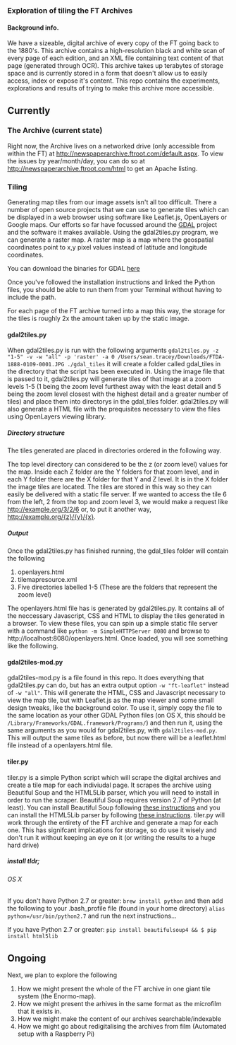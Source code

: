 ### Exploration of tiling the FT Archives

#### Background info.

We have a sizeable, digital archive of every copy of the FT going back to the 1880's. This archive contains a high-resolution black and white scan of every page of each edition, and an XML file containing text content of that page (generated through OCR). This archive takes up terabytes of storage space and is currently stored in a form that doesn't allow us to easily access, index or expose it's content. This repo contains the experiments, explorations and results of trying to make this archive more accessible.

## Currently

### The Archive (current state)

Right now, the Archive lives on a networked drive (only accessible from within the FT) at http://newspaperarchive.ftroot.com/default.aspx. To view the issues by year/month/day, you can do so at http://newspaperarchive.ftroot.com/html to get an Apache listing. 

### Tiling

Generating map tiles from our image assets isn't all too difficult. There a number of open source projects that we can use to generate tiles which can be displayed in a web browser using software like Leaflet.js, OpenLayers or Google maps. Our efforts so far have focussed around the [GDAL](http://www.gdal.org/) project and the software it makes available. Using the gdal2tiles.py program, we can generate a raster map. A raster map is a map where the geospatial coordinates point to x,y pixel values instead of latitude and longitude coordinates.

You can download the binaries for GDAL [here](https://trac.osgeo.org/gdal/wiki/DownloadingGdalBinaries)

Once you've followed the installation instructions and linked the Python files, you should be able to run them from your Terminal without having to include the path.

For each page of the FT archive turned into a map this way, the storage for the tiles is roughly 2x the amount taken up by the static image.

#### gdal2tiles.py

When gdal2tiles.py is run with the following arguments ```gdal2tiles.py -z "1-5" -v -w "all" -p 'raster' -a 0 /Users/sean.tracey/Downloads/FTDA-1888-0109-0001.JPG ./gdal_tiles``` it will create a folder called gdal_tiles in the directory that the script has been executed in. Using the image file that is passed to it, gdal2tiles.py will generate tiles of that image at a zoom levels 1-5 (1 being the zoom level furthest away with the least detail and 5 being the zoom level closest with the highest detail and a greater number of tiles) and place them into directorys in the gdal_tiles folder. gdal2tiles.py will also generate a HTML file with the prequisites necessary to view the files using OpenLayers viewing library.

##### Directory structure

The tiles generated are placed in directories ordered in the following way.

The top level directory can considered to be the z (or zoom level) values for the map. Inside each Z folder are the Y folders for that zoom level, and in each Y folder there are the X folder for that Y and Z level. It is in the X folder the image tiles are located. The tiles are stored in this way so they can easily be delivered with a static file server. If we wanted to access the tile 6 from the left, 2 from the top and zoom level 3, we would make a request like http://example.org/3/2/6 or, to put it another way, http://example.org/{z}/{y}/{x}.

##### Output

Once the gdal2tiles.py has finished running, the gdal_tiles folder will contain the following

1. openlayers.html
2. tilemapresource.xml
3. Five directories labelled 1-5 (These are the folders that represent the zoom level)

The openlayers.html file has is generated by gdal2tiles.py. It contains all of the neccessary Javascript, CSS and HTML to display the tiles generated in a browser. To view these files, you can spin up a simple static file server with a command like `python -m SimpleHTTPServer 8080` and browse to http://localhost:8080/openlayers.html. Once loaded, you will see something like the following.

#### gdal2tiles-mod.py

gdal2tiles-mod.py is a file found in this repo. It does everything that gdal2tiles.py can do, but has an extra output option `-w "ft-leaflet"` instead of `-w "all"`. This will generate the HTML, CSS and Javascript necessary to view the map tile, but with Leaflet.js as the map viewer and some small design tweaks, like the background color. To use it, simply copy the file to the same location as your other GDAL Python files (on OS X, this should be `/Library/Frameworks/GDAL.framework/Programs/`) and then run it, using the same arguments as you would for gdal2tiles.py, with `gdal2tiles-mod.py`. This will output the same tiles as before, but now there will be a leaflet.html file instead of a openlayers.html file.

#### tiler.py

tiler.py is a simple Python script which will scrape the digital archives and create a tile map for each indiviudal page. It scrapes the archive using Beautiful Soup and the HTML5Lib parser, which you will need to install in order to run the scraper. Beautiful Soup requires version 2.7 of Python (at least). You can install Beautiful Soup following [these instructions](https://www.crummy.com/software/BeautifulSoup/bs4/doc/#installing-beautiful-soup) and you can install the HTML5Lib parser by following [these instructions](https://www.crummy.com/software/BeautifulSoup/bs4/doc/#installing-a-parser). tiler.py will work through the entirety of the FT archive and generate a map for each one. This has signifcant implications for storage, so do use it wisely and don't run it without keeping an eye on it (or writing the results to a huge hard drive)

##### install tldr;

###### OS X 

If you don't have Python 2.7 or greater:
`brew install python`
and then add the following to your .bash_profile file (found in your home directory)
`alias python=/usr/bin/python2.7`
and run the next instructions...

If you have Python 2.7 or greater:
`pip install beautifulsoup4 && $ pip install html5lib`

## Ongoing

Next, we plan to explore the following
1. How we might present the whole of the FT archive in one giant tile system (the Enormo-map). 
2. How we might present the arhives in the same format as the microfilm that it exists in.
3. How we might make the content of our archives searchable/indexable
4. How we might go about redigitalising the archives from film (Automated setup with a Raspberry Pi)

